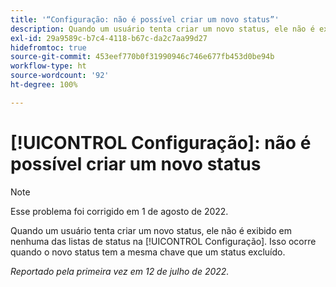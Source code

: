 ```yaml
---
title: '“Configuração: não é possível criar um novo status”'
description: Quando um usuário tenta criar um novo status, ele não é exibido em nenhuma das listas de status na Configuração. Isso ocorre quando o novo status tem a mesma chave que um status excluído.
exl-id: 29a9589c-b7c4-4118-b67c-da2c7aa99d27
hidefromtoc: true
source-git-commit: 453eef770b0f31990946c746e677fb453d0be94b
workflow-type: ht
source-wordcount: '92'
ht-degree: 100%

---
```


# [!UICONTROL Configuração]: não é possível criar um novo status

>[!NOTE]
>
>Esse problema foi corrigido em 1 de agosto de 2022.

Quando um usuário tenta criar um novo status, ele não é exibido em nenhuma das listas de status na [!UICONTROL Configuração]. Isso ocorre quando o novo status tem a mesma chave que um status excluído.

_Reportado pela primeira vez em 12 de julho de 2022._
